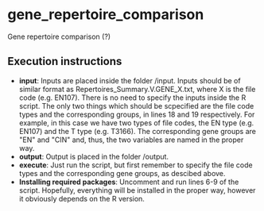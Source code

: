 # gene_repertoire_comparison
Gene repertoire comparison (?)

## Execution instructions
- **input**: Inputs are placed inside the folder /input. Inputs should be of similar format as Repertoires_Summary.V.GENE_X.txt, where X is the file code (e.g. EN107). There is no need to specify the inputs inside the R script. The only two things which should be scpecified are the file code types and the corresponding groups, in lines 18 and 19 respectively. For example, in this case we have two types of file codes, the EN type (e.g. EN107) and the T type (e.g. T3166). The corresponding gene groups are "EN" and "CIN" and, thus, the two variables are named in the proper way.
- **output**: Output is placed in the folder /output.
- **execute**: Just run the script, but first remember to specify the file code types and the corresponding gene groups, as descibed above.
- **Installing required packages**: Uncomment and run lines 6-9 of the script. Hopefully, everything will be installed in the proper way, however it obviously depends on the R version.
